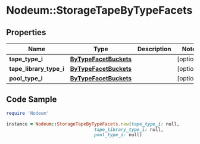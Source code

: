 # Nodeum::StorageTapeByTypeFacets

## Properties

Name | Type | Description | Notes
------------ | ------------- | ------------- | -------------
**tape_type_i** | [**ByTypeFacetBuckets**](ByTypeFacetBuckets.md) |  | [optional] 
**tape_library_type_i** | [**ByTypeFacetBuckets**](ByTypeFacetBuckets.md) |  | [optional] 
**pool_type_i** | [**ByTypeFacetBuckets**](ByTypeFacetBuckets.md) |  | [optional] 

## Code Sample

```ruby
require 'Nodeum'

instance = Nodeum::StorageTapeByTypeFacets.new(tape_type_i: null,
                                 tape_library_type_i: null,
                                 pool_type_i: null)
```


